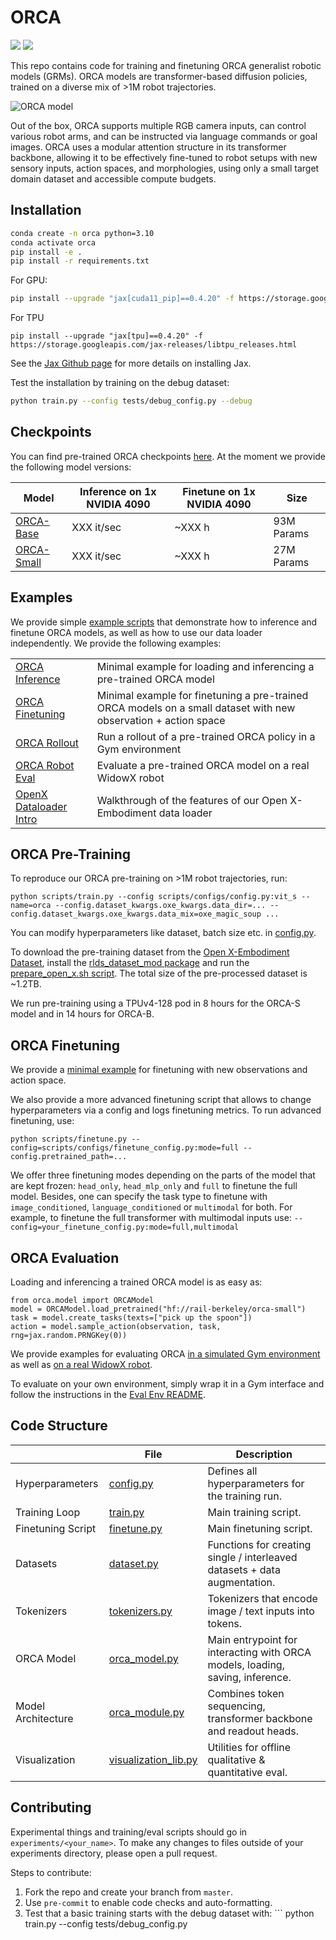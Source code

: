 # ORCA

![](https://github.com/rail-berkeley/orca/workflows/run-debug/badge.svg)
![](https://github.com/rail-berkeley/orca/workflows/pre-commit/badge.svg)

This repo contains code for training and finetuning ORCA generalist robotic models (GRMs).
ORCA models are transformer-based diffusion policies, trained on a diverse mix of >1M robot trajectories.

![ORCA model](docs/assets/orca_model.jpeg)

Out of the box, ORCA supports multiple RGB camera inputs, can control various robot arms,
and can be instructed via language commands or goal images.
ORCA uses a modular attention structure in its transformer backbone, allowing it to be effectively fine-tuned
to robot setups with new sensory inputs, action spaces, and morphologies, using only a small target domain
dataset and accessible compute budgets.


## Installation
```bash
conda create -n orca python=3.10
conda activate orca
pip install -e .
pip install -r requirements.txt
```
For GPU:
```bash
pip install --upgrade "jax[cuda11_pip]==0.4.20" -f https://storage.googleapis.com/jax-releases/jax_cuda_releases.html
```

For TPU
```
pip install --upgrade "jax[tpu]==0.4.20" -f https://storage.googleapis.com/jax-releases/libtpu_releases.html
```
See the [Jax Github page](https://github.com/google/jax) for more details on installing Jax.

Test the installation by training on the debug dataset:
```bash
python train.py --config tests/debug_config.py --debug
```

## Checkpoints

You can find pre-trained ORCA checkpoints [here](huggingface.com).
At the moment we provide the following model versions:

| Model                                                         | Inference on 1x NVIDIA 4090 | Finetune on 1x NVIDIA 4090 | Size       |
|---------------------------------------------------------------|-----------------------------|----------------------------|------------|
| [ORCA-Base](https://huggingface.co/rail-berkeley/orca-base)   | XXX it/sec                  | ~XXX h                     | 93M Params |
| [ORCA-Small](https://huggingface.co/rail-berkeley/orca-small) | XXX it/sec                  | ~XXX h                     | 27M Params |


## Examples

We provide simple [example scripts](examples) that demonstrate how to inference and finetune ORCA models,
as well as how to use our data loader independently. We provide the following examples:

|                                                                   |                                                                                                                 |
|-------------------------------------------------------------------|-----------------------------------------------------------------------------------------------------------------|
| [ORCA Inference](examples/01_inference_pretrained.ipynb)          | Minimal example for loading and inferencing a pre-trained ORCA model                                            |
| [ORCA Finetuning](examples/02_finetune_new_observation_action.py) | Minimal example for finetuning a pre-trained ORCA models on a small dataset with new observation + action space |
| [ORCA Rollout](examples/03_eval_finetuned.py)                     | Run a rollout of a pre-trained ORCA policy in a Gym environment                                                 |
| [ORCA Robot Eval](examples/04_eval_finetuned_on_robot.py)         | Evaluate a pre-trained ORCA model on a real WidowX robot                                                        |
| [OpenX Dataloader Intro](examples/05_dataloading.ipynb)           | Walkthrough of the features of our Open X-Embodiment data loader                                                |


## ORCA Pre-Training

To reproduce our ORCA pre-training on >1M robot trajectories, run:
```
python scripts/train.py --config scripts/configs/config.py:vit_s --name=orca --config.dataset_kwargs.oxe_kwargs.data_dir=... --config.dataset_kwargs.oxe_kwargs.data_mix=oxe_magic_soup ...
```
You can modify hyperparameters like dataset, batch size etc. in [config.py](scripts/configs/config.py).

To download the pre-training dataset from the [Open X-Embodiment Dataset](https://robotics-transformer-x.github.io/),
install the [rlds_dataset_mod package](https://github.com/kpertsch/rlds_dataset_mod)
and run the [prepare_open_x.sh script](https://github.com/kpertsch/rlds_dataset_mod/blob/main/prepare_open_x.sh).
The total size of the pre-processed dataset is ~1.2TB.

We run pre-training using a TPUv4-128 pod in 8 hours for the ORCA-S model and in 14 hours for ORCA-B.


## ORCA Finetuning

We provide a [minimal example](examples/02_finetune_new_observation_action.py) for finetuning with new observations and action space.

We also provide a more advanced finetuning script that allows to change hyperparameters via a config and logs finetuning
metrics. To run advanced finetuning, use:
```
python scripts/finetune.py --config=scripts/configs/finetune_config.py:mode=full --config.pretrained_path=...
```
We offer three finetuning modes depending on the parts of the model that are kept frozen: ```head_only```, ```head_mlp_only``` and ```full``` to finetune the full model.
Besides, one can specify the task type to finetune with ```image_conditioned```, ```language_conditioned``` or ```multimodal``` for both.
For example, to finetune the full transformer with multimodal inputs use:
```--config=your_finetune_config.py:mode=full,multimodal```


## ORCA Evaluation

Loading and inferencing a trained ORCA model is as easy as:
```
from orca.model import ORCAModel
model = ORCAModel.load_pretrained("hf://rail-berkeley/orca-small")
task = model.create_tasks(texts=["pick up the spoon"])
action = model.sample_action(observation, task, rng=jax.random.PRNGKey(0))
```

We provide examples for evaluating ORCA [in a simulated Gym environment](examples/03_eval_finetuned.py) as well
as [on a real WidowX robot](examples/04_eval_finetuned_on_robot.py).

To evaluate on your own environment, simply wrap it in a Gym interface and follow the instructions in the
[Eval Env README](examples/envs/README.md).


## Code Structure

|                     | File                                                    | Description                                                                   |
|---------------------|---------------------------------------------------------|-------------------------------------------------------------------------------|
| Hyperparameters     | [config.py](scripts/configs/config.py)                  | Defines all hyperparameters for the training run.                             |
| Training Loop       | [train.py](scripts/train.py)                            | Main training script.                                                         |
| Finetuning Script   | [finetune.py](scripts/finetune.py)                      | Main finetuning script.                                                       |
| Datasets            | [dataset.py](orca/data/dataset.py)                      | Functions for creating single / interleaved datasets + data augmentation.     |
| Tokenizers          | [tokenizers.py](orca/model/components/tokenizers.py)    | Tokenizers that encode image / text inputs into tokens.                       |
| ORCA Model          | [orca_model.py](orca/model/orca_model.py)               | Main entrypoint for interacting with ORCA models, loading, saving, inference. |
| Model Architecture  | [orca_module.py](orca/model/orca_module.py)             | Combines token sequencing, transformer backbone and readout heads.            |
| Visualization       | [visualization_lib.py](orca/utils/visualization_lib.py) | Utilities for offline qualitative & quantitative eval.                        |


## Contributing
Experimental things and training/eval scripts should go in `experiments/<your_name>`. To make any changes to files outside of your experiments directory, please open a pull request.

Steps to contribute:
1. Fork the repo and create your branch from `master`.
2. Use `pre-commit` to enable code checks and auto-formatting.
3. Test that a basic training starts with the debug dataset with: ```
python train.py --config tests/debug_config.py
```
